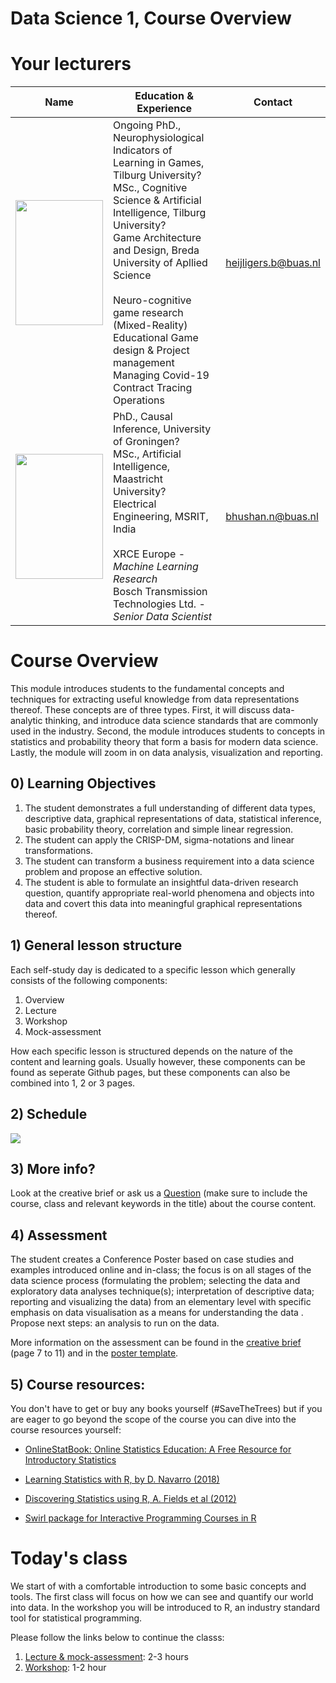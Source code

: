 # Data Science 1, Course Overview

# Your lecturers

Name  | Education & Experience  | Contact
---   | ----------------------  | ---
<img src="https://github.com/BredaUniversity/AAI-DM/blob/main/docs/Year1/BlockA/DataScience/Courses/DS1/Day1/assets/BramMediumCloseUp.jpg" width="140" height="200" /> | Ongoing PhD., Neurophysiological Indicators of Learning in Games, Tilburg University?  <br> MSc., Cognitive Science & Artificial Intelligence, Tilburg University? <br> Game Architecture and Design, Breda University of Apllied Science <br> <br> Neuro-cognitive game research <br> (Mixed-Reality) Educational Game design & Project management <br> Managing Covid-19 Contract Tracing Operations | heijligers.b@buas.nl
<img src="https://github.com/BredaUniversity/AAI-DM/blob/main/docs/Year1/BlockA/Programming/assets/nitinFaceSmall.png" width="140" height="200" /> | PhD., Causal Inference, University of Groningen?  <br> MSc., Artificial Intelligence, Maastricht University? <br> Electrical Engineering, MSRIT, India <br> <br> XRCE Europe - *Machine Learning Research* <br> Bosch Transmission Technologies Ltd. - *Senior Data Scientist* | bhushan.n@buas.nl

# Course Overview
This module introduces students to the fundamental concepts and techniques for extracting useful knowledge from data representations thereof. These concepts are of three types. First, it will discuss data-analytic thinking, and introduce data science standards that are commonly used in the industry. Second, the module introduces students to concepts in statistics and probability theory that form a basis for modern data science. Lastly, the module will zoom in on data analysis, visualization and reporting.  

## 0) Learning Objectives
1. The student demonstrates a full understanding of different data types, descriptive data, graphical representations of data, statistical inference, basic probability theory, correlation and simple linear regression. 
2. The student can apply the CRISP-DM, sigma-notations and linear transformations. 
3. The student can transform a business requirement into a data science problem and propose an effective solution. 
4. The student is able to formulate an insightful data-driven research question, quantify appropriate real-world phenomena and objects into data and covert this data into meaningful graphical representations thereof. 

## 1) General lesson structure
Each self-study day is dedicated to a specific lesson which generally consists of the following components:
1. Overview
2. Lecture
3. Workshop
4. Mock-assessment

How each specific lesson is structured depends on the nature of the content and learning goals. Usually however, these components can be found as seperate Github pages, but these components can also be combined into 1, 2 or 3 pages. 

## 2) Schedule
<img src="https://github.com/BredaUniversity/AAI-DM/blob/15cceaca8803d1a5a92a7deed372485e6bac76de/docs/Year1/BlockA/DataScience/Courses/DS1/Day1/assets/Schedule.png" />

## 3) More info?
Look at the creative brief or ask us a [Question](https://github.com/BredaUniversity/AAI-DM/issues/new) (make sure to include the course, class and relevant keywords in the title) about the course content.

## 4) Assessment
The student creates a Conference Poster based on case studies and examples introduced online and in-class; the focus is on all stages of the data science process (formulating the problem; selecting the data and exploratory data analyses technique(s); interpretation of descriptive data; reporting and visualizing the data) from an elementary level with specific emphasis on data visualisation as a means for understanding the data . Propose next steps: an analysis to run on the data. 

More information on the assessment can be found in the [creative brief](https://github.com/BredaUniversity/AAI-DM/blob/881590f3c6c3d682ef56357e4c04e237fa570e27/docs/Year1/BlockA/DataScience/Courses/DS1/Assessment/2021-22A%20DS1%20Project%20Brief.docx) (page 7 to 11) and in the [poster template](https://github.com/BredaUniversity/AAI-DM/blob/881590f3c6c3d682ef56357e4c04e237fa570e27/docs/Year1/BlockA/DataScience/Courses/DS1/Assessment/DS1-AssesmentPoster_Template.pptx).

## 5) Course resources:
You don't have to get or buy any books yourself (#SaveTheTrees) but if you are eager to go beyond the scope of the course you can dive into the course resources yourself:

- [OnlineStatBook: Online Statistics Education: A Free Resource for Introductory Statistics](https://onlinestatbook.com/) 

- [Learning Statistics with R, by D. Navarro (2018)](https://learningstatisticswithr.com/)

- [Discovering Statistics using R, A. Fields et al (2012)](https://uk.sagepub.com/en-gb/eur/discovering-statistics-using-r/book236067)  

- [Swirl package for Interactive Programming Courses in R](https://swirlstats.com/)  

#  Today's class
We start of with a comfortable introduction to some basic concepts and tools. The first class will focus on how we can see and quantify our world into data. In the workshop you will be introduced to R, an industry standard tool for statistical programming.

Please follow the links below to continue the classs:
1. [Lecture & mock-assessment](https://github.com/BredaUniversity/AAI-DM/blob/15cceaca8803d1a5a92a7deed372485e6bac76de/docs/Year1/BlockA/DataScience/Courses/DS1/Day1/DS1_L1_MVP_LectureAndMockAssesment.md): 2-3 hours
2. [Workshop](https://github.com/BredaUniversity/AAI-DM/blob/15cceaca8803d1a5a92a7deed372485e6bac76de/docs/Year1/BlockA/DataScience/Courses/DS1/Day1/DS1_L1_MVP_IntroToR.md): 1-2 hour


